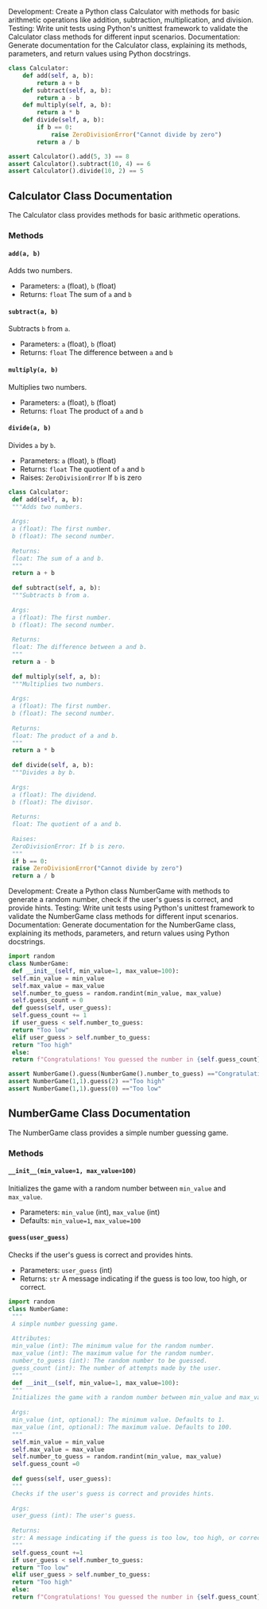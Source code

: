 

Development: Create a Python class Calculator with methods for basic arithmetic operations like addition, subtraction, multiplication, and division.
Testing: Write unit tests using Python's unittest framework to validate the Calculator class methods for different input scenarios.
Documentation: Generate documentation for the Calculator class, explaining its methods, parameters, and return values using Python docstrings.



```python
class Calculator:
    def add(self, a, b):
        return a + b
    def subtract(self, a, b):
        return a - b
    def multiply(self, a, b):
        return a * b
    def divide(self, a, b):
        if b == 0:
            raise ZeroDivisionError("Cannot divide by zero")
        return a / b
```



```python
assert Calculator().add(5, 3) == 8
assert Calculator().subtract(10, 4) == 6
assert Calculator().divide(10, 2) == 5
```



## Calculator Class Documentation
The Calculator class provides methods for basic arithmetic operations.

### Methods

#### `add(a, b)`
Adds two numbers.

* Parameters: `a` (float), `b` (float)
* Returns: `float` The sum of `a` and `b`

#### `subtract(a, b)`
Subtracts `b` from `a`.

* Parameters: `a` (float), `b` (float)
* Returns: `float` The difference between `a` and `b`

#### `multiply(a, b)`
Multiplies two numbers.

* Parameters: `a` (float), `b` (float)
* Returns: `float` The product of `a` and `b`

#### `divide(a, b)`
Divides `a` by `b`.

* Parameters: `a` (float), `b` (float)
* Returns: `float` The quotient of `a` and `b`
* Raises: `ZeroDivisionError` If `b` is zero

```python
class Calculator:
 def add(self, a, b):
 """Adds two numbers.
 
 Args:
 a (float): The first number.
 b (float): The second number.
 
 Returns:
 float: The sum of a and b.
 """
 return a + b
 
 def subtract(self, a, b):
 """Subtracts b from a.
 
 Args:
 a (float): The first number.
 b (float): The second number.
 
 Returns:
 float: The difference between a and b.
 """
 return a - b
 
 def multiply(self, a, b):
 """Multiplies two numbers.
 
 Args:
 a (float): The first number.
 b (float): The second number.
 
 Returns:
 float: The product of a and b.
 """
 return a * b
 
 def divide(self, a, b):
 """Divides a by b.
 
 Args:
 a (float): The dividend.
 b (float): The divisor.
 
 Returns:
 float: The quotient of a and b.
 
 Raises:
 ZeroDivisionError: If b is zero.
 """
 if b == 0:
 raise ZeroDivisionError("Cannot divide by zero")
 return a / b
```



Development: Create a Python class NumberGame with methods to generate a random number, check if the user's guess is correct, and provide hints.
Testing: Write unit tests using Python's unittest framework to validate the NumberGame class methods for different input scenarios.
Documentation: Generate documentation for the NumberGame class, explaining its methods, parameters, and return values using Python docstrings.



```python
import random
class NumberGame:
 def __init__(self, min_value=1, max_value=100):
 self.min_value = min_value
 self.max_value = max_value
 self.number_to_guess = random.randint(min_value, max_value)
 self.guess_count = 0
 def guess(self, user_guess):
 self.guess_count += 1
 if user_guess < self.number_to_guess:
 return "Too low"
 elif user_guess > self.number_to_guess:
 return "Too high"
 else:
 return f"Congratulations! You guessed the number in {self.guess_count} attempts."
```



```python
assert NumberGame().guess(NumberGame().number_to_guess) =="Congratulations! You guessed the number in 1 attempts."
assert NumberGame(1,1).guess(2) =="Too high"
assert NumberGame(1,1).guess(0) =="Too low"
```



## NumberGame Class Documentation
The NumberGame class provides a simple number guessing game.

### Methods

#### `__init__(min_value=1, max_value=100)`
Initializes the game with a random number between `min_value` and `max_value`.

* Parameters: `min_value` (int), `max_value` (int)
* Defaults: `min_value=1`, `max_value=100`

#### `guess(user_guess)`
Checks if the user's guess is correct and provides hints.

* Parameters: `user_guess` (int)
* Returns: `str` A message indicating if the guess is too low, too high, or correct.

```python
import random
class NumberGame:
 """
 A simple number guessing game.
 
 Attributes:
 min_value (int): The minimum value for the random number.
 max_value (int): The maximum value for the random number.
 number_to_guess (int): The random number to be guessed.
 guess_count (int): The number of attempts made by the user.
 """
 def __init__(self, min_value=1, max_value=100):
 """
 Initializes the game with a random number between min_value and max_value.
 
 Args:
 min_value (int, optional): The minimum value. Defaults to 1.
 max_value (int, optional): The maximum value. Defaults to 100.
 """
 self.min_value = min_value
 self.max_value = max_value
 self.number_to_guess = random.randint(min_value, max_value)
 self.guess_count =0
 
 def guess(self, user_guess):
 """
 Checks if the user's guess is correct and provides hints.
 
 Args:
 user_guess (int): The user's guess.
 
 Returns:
 str: A message indicating if the guess is too low, too high, or correct.
 """
 self.guess_count +=1
 if user_guess < self.number_to_guess:
 return "Too low"
 elif user_guess > self.number_to_guess:
 return "Too high"
 else:
 return f"Congratulations! You guessed the number in {self.guess_count} attempts."
```

